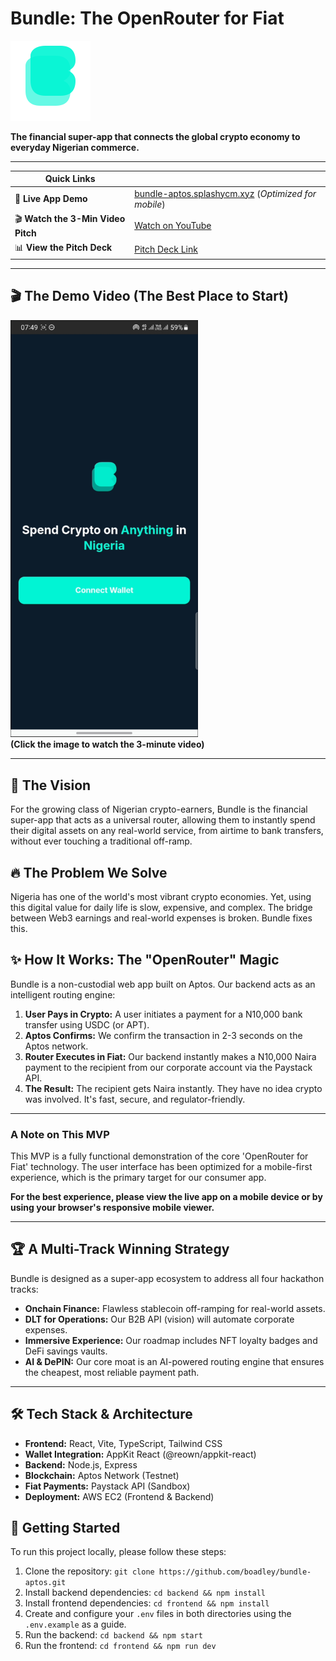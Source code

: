 # Bundle: The OpenRouter for Fiat

![Bundle Logo](https://github.com/boadley/bundle/blob/main/media/bundle_logo_128_128.png)

**The financial super-app that connects the global crypto economy to everyday Nigerian commerce.**

---

| **Quick Links** | |
|---|---|
| 🚀 **Live App Demo** | [bundle-aptos.splashycm.xyz](https://bundle-aptos.splashycm.xyz) (_Optimized for mobile_) |
| 🎬 **Watch the 3-Min Video Pitch** | [Watch on YouTube](https://youtube.com/shorts/KMTt3MfA0Qs?feature=share) |
| 📊 **View the Pitch Deck** | [Pitch Deck Link](https://the-disconnect-555klw8.gamma.site/) |

---

## 🎬 The Demo Video (The Best Place to Start)

<a href="https://youtube.com/shorts/KMTt3MfA0Qs?feature=share"><img src="https://github.com/boadley/bundle/blob/main/media/bundle_video_thumbnail.jpg" alt="Bundle Demo Video Screenshot" width="300"></a>
<br>
**(Click the image to watch the 3-minute video)**

---

## 🎯 The Vision

For the growing class of Nigerian crypto-earners, Bundle is the financial super-app that acts as a universal router, allowing them to instantly spend their digital assets on any real-world service, from airtime to bank transfers, without ever touching a traditional off-ramp.

## 🔥 The Problem We Solve

Nigeria has one of the world's most vibrant crypto economies. Yet, using this digital value for daily life is slow, expensive, and complex. The bridge between Web3 earnings and real-world expenses is broken. Bundle fixes this.

## ✨ How It Works: The "OpenRouter" Magic

Bundle is a non-custodial web app built on Aptos. Our backend acts as an intelligent routing engine:
1.  **User Pays in Crypto:** A user initiates a payment for a N10,000 bank transfer using USDC (or APT).
2.  **Aptos Confirms:** We confirm the transaction in 2-3 seconds on the Aptos network.
3.  **Router Executes in Fiat:** Our backend instantly makes a N10,000 Naira payment to the recipient from our corporate account via the Paystack API.
4.  **The Result:** The recipient gets Naira instantly. They have no idea crypto was involved. It's fast, secure, and regulator-friendly.

---

### A Note on This MVP

This MVP is a fully functional demonstration of the core 'OpenRouter for Fiat' technology. The user interface has been optimized for a mobile-first experience, which is the primary target for our consumer app.

**For the best experience, please view the live app on a mobile device or by using your browser's responsive mobile viewer.**

---

## 🏆 A Multi-Track Winning Strategy

Bundle is designed as a super-app ecosystem to address all four hackathon tracks:
-   **Onchain Finance:** Flawless stablecoin off-ramping for real-world assets.
-   **DLT for Operations:** Our B2B API (vision) will automate corporate expenses.
-   **Immersive Experience:** Our roadmap includes NFT loyalty badges and DeFi savings vaults.
-   **AI & DePIN:** Our core moat is an AI-powered routing engine that ensures the cheapest, most reliable payment path.

---

## 🛠️ Tech Stack & Architecture

-   **Frontend:** React, Vite, TypeScript, Tailwind CSS
-   **Wallet Integration:** AppKit React (@reown/appkit-react)
-   **Backend:** Node.js, Express
-   **Blockchain:** Aptos Network (Testnet)
-   **Fiat Payments:** Paystack API (Sandbox)
-   **Deployment:** AWS EC2 (Frontend & Backend)

## 🚀 Getting Started

To run this project locally, please follow these steps:
1.  Clone the repository: `git clone https://github.com/boadley/bundle-aptos.git`
2.  Install backend dependencies: `cd backend && npm install`
3.  Install frontend dependencies: `cd frontend && npm install`
4.  Create and configure your `.env` files in both directories using the `.env.example` as a guide.
5.  Run the backend: `cd backend && npm start`
6.  Run the frontend: `cd frontend && npm run dev`
